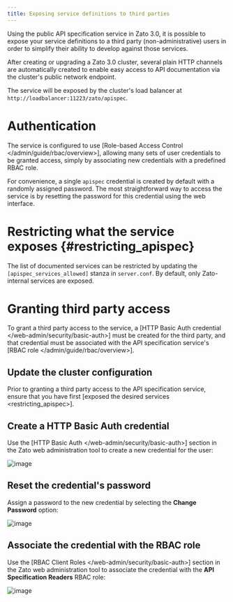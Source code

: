 ```yaml
---
title: Exposing service definitions to third parties
---
```


Using the public API specification service in Zato 3.0, it is possible to
expose your service definitions to a third party (non-administrative) users
in order to simplify their ability to develop against those services.

After creating or upgrading a Zato 3.0 cluster, several plain HTTP channels
are automatically created to enable easy access to API documentation via the
cluster\'s public network endpoint.

The service will be exposed by the cluster\'s load balancer at
`http://loadbalancer:11223/zato/apispec`.

Authentication
==============

The service is configured to use [Role-based Access Control
\</admin/guide/rbac/overview\>], allowing many sets of user credentials to be
granted access, simply by associating new credentials with a predefined RBAC
role.

For convenience, a single `apispec` credential is created by default with a
randomly assigned password. The most straightforward way to access the service
is by resetting the password for this credential using the web interface.

Restricting what the service exposes {#restricting_apispec}
====================================

The list of documented services can be restricted by updating the
`[apispec_services_allowed]` stanza in `server.conf`. By default, only
Zato-internal services are exposed.

Granting third party access
===========================

To grant a third party access to the service, a
[HTTP Basic Auth credential \</web-admin/security/basic-auth\>] must be
created for the third party, and that credential must be associated with the
API specification service\'s [RBAC role \</admin/guide/rbac/overview\>].

Update the cluster configuration
--------------------------------

Prior to granting a third party access to the API specification service,
ensure that you have first [exposed the desired services
\<restricting_apispec\>].

Create a HTTP Basic Auth credential
-----------------------------------

Use the [HTTP Basic Auth \</web-admin/security/basic-auth\>] section in
the Zato web administration tool to create a new credential for the user:

![image](/gfx/progguide-apispec-create-cred.png)

Reset the credential\'s password
--------------------------------

Assign a password to the new credential by selecting the **Change Password**
option:

![image](/gfx/progguide-apispec-reset-password.png)

Associate the credential with the RBAC role
-------------------------------------------

Use the [RBAC Client Roles \</web-admin/security/basic-auth\>] section in
the Zato web administration tool to associate the credential with the **API
Specification Readers** RBAC role:

![image](/gfx/progguide-apispec-rbac-role.png)
